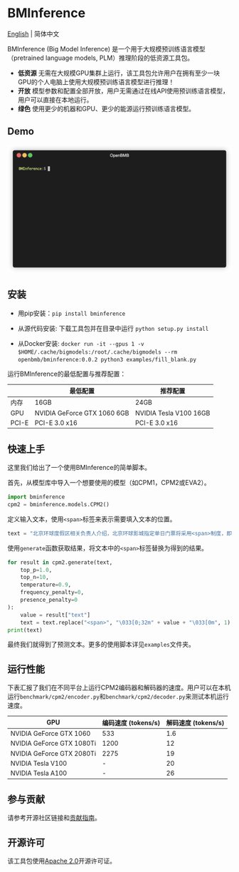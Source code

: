 # BMInference

[English] | 简体中文

[English]: ./README.md

BMInference (Big Model Inference) 是一个用于大规模预训练语言模型（pretrained language models, PLM）推理阶段的低资源工具包。

- **低资源** 无需在大规模GPU集群上运行，该工具包允许用户在拥有至少一块GPU的个人电脑上使用大规模预训练语言模型进行推理！
- **开放** 模型参数和配置全部开放，用户无需通过在线API使用预训练语言模型，用户可以直接在本地运行。
- **绿色** 使用更少的机器和GPU、更少的能源运行预训练语言模型。

## Demo
![demo](./docs/images/demo.gif)

## 安装
- 用pip安装：``pip install bminference``

- 从源代码安装: 下载工具包并在目录中运行 ``python setup.py install``

- 从Docker安装: ``docker run -it --gpus 1 -v $HOME/.cache/bigmodels:/root/.cache/bigmodels --rm openbmb/bminference:0.0.2 python3 examples/fill_blank.py``

运行BMInference的最低配置与推荐配置：

| | 最低配置 | 推荐配置 |
|-|-|-|
| 内存 | 16GB | 24GB
| GPU | NVIDIA GeForce GTX 1060 6GB | NVIDIA Tesla V100 16GB
| PCI-E |  PCI-E 3.0 x16 |  PCI-E 3.0 x16

## 快速上手

这里我们给出了一个使用BMInference的简单脚本。

首先，从模型库中导入一个想要使用的模型（如CPM1，CPM2或EVA2）。
```python
import bminference
cpm2 = bminference.models.CPM2()
```

定义输入文本，使用``<span>``标签来表示需要填入文本的位置。
```python
text = "北京环球度假区相关负责人介绍，北京环球影城指定单日门票将采用<span>制度，即推出淡季日、平季日、旺季日和特定日门票。<span>价格为418元，<span>价格为528元，<span>价格为638元，<span>价格为<span>元。北京环球度假区将提供90天滚动价格日历，以方便游客提前规划行程。"
```

使用``generate``函数获取结果，将文本中的``<span>``标签替换为得到的结果。

```python
for result in cpm2.generate(text, 
    top_p=1.0,
    top_n=10, 
    temperature=0.9,
    frequency_penalty=0,
    presence_penalty=0
):
    value = result["text"]
    text = text.replace("<span>", "\033[0;32m" + value + "\033[0m", 1)
print(text)
```
最终我们就得到了预测文本。更多的使用脚本详见``examples``文件夹。

## 运行性能

下表汇报了我们在不同平台上运行CPM2编码器和解码器的速度。用户可以在本机运行``benchmark/cpm2/encoder.py``和``benchmark/cpm2/decoder.py``来测试本机运行速度。

| GPU | 编码速度 (tokens/s) | 解码速度 (tokens/s) |
|-|-|-|
| NVIDIA GeForce GTX 1060 | 533 | 1.6
| NVIDIA GeForce GTX 1080Ti | 1200 | 12
| NVIDIA GeForce GTX 2080Ti | 2275 | 19
| NVIDIA Tesla V100 | - | 20
| NVIDIA Tesla A100 | - | 26



## 参与贡献
请参考开源社区链接和[贡献指南](./CONTRIBUTING.md)。

## 开源许可

该工具包使用[Apache 2.0](./LICENSE)开源许可证。

